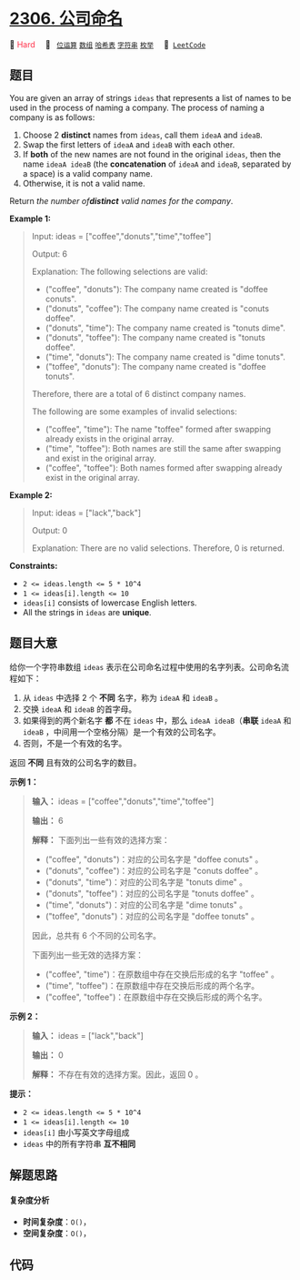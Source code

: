 # [2306. 公司命名](https://leetcode.com/problems/naming-a-company)

🔴 <font color=#ff334b>Hard</font>&emsp; 🔖&ensp; [`位运算`](/tag/bit-manipulation.md) [`数组`](/tag/array.md) [`哈希表`](/tag/hash-table.md) [`字符串`](/tag/string.md) [`枚举`](/tag/enumeration.md)&emsp; 🔗&ensp;[`LeetCode`](https://leetcode.com/problems/naming-a-company)

## 题目

You are given an array of strings `ideas` that represents a list of names to
be used in the process of naming a company. The process of naming a company is
as follows:

  1. Choose 2 **distinct** names from `ideas`, call them `ideaA` and `ideaB`.
  2. Swap the first letters of `ideaA` and `ideaB` with each other.
  3. If **both** of the new names are not found in the original `ideas`, then the name `ideaA ideaB` (the **concatenation** of `ideaA` and `ideaB`, separated by a space) is a valid company name.
  4. Otherwise, it is not a valid name.

Return _the number of**distinct** valid names for the company_.



**Example 1:**

> Input: ideas = ["coffee","donuts","time","toffee"]
> 
> Output: 6
> 
> Explanation: The following selections are valid:
> - ("coffee", "donuts"): The company name created is "doffee conuts".
> - ("donuts", "coffee"): The company name created is "conuts doffee".
> - ("donuts", "time"): The company name created is "tonuts dime".
> - ("donuts", "toffee"): The company name created is "tonuts doffee".
> - ("time", "donuts"): The company name created is "dime tonuts".
> - ("toffee", "donuts"): The company name created is "doffee tonuts".
> 
> Therefore, there are a total of 6 distinct company names.
> 
> 
> 
> The following are some examples of invalid selections:
> - ("coffee", "time"): The name "toffee" formed after swapping already exists in the original array.
> - ("time", "toffee"): Both names are still the same after swapping and exist in the original array.
> - ("coffee", "toffee"): Both names formed after swapping already exist in the original array.

**Example 2:**

> Input: ideas = ["lack","back"]
> 
> Output: 0
> 
> Explanation: There are no valid selections. Therefore, 0 is returned.

**Constraints:**

  * `2 <= ideas.length <= 5 * 10^4`
  * `1 <= ideas[i].length <= 10`
  * `ideas[i]` consists of lowercase English letters.
  * All the strings in `ideas` are **unique**.


## 题目大意

给你一个字符串数组 `ideas` 表示在公司命名过程中使用的名字列表。公司命名流程如下：

  1. 从 `ideas` 中选择 2 个 **不同** 名字，称为 `ideaA` 和 `ideaB` 。
  2. 交换 `ideaA` 和 `ideaB` 的首字母。
  3. 如果得到的两个新名字 **都** 不在 `ideas` 中，那么 `ideaA ideaB`（**串联** `ideaA` 和 `ideaB` ，中间用一个空格分隔）是一个有效的公司名字。
  4. 否则，不是一个有效的名字。

返回 **不同** 且有效的公司名字的数目。



**示例 1：**

> 
> 
> 
> 
> 
> **输入：** ideas = ["coffee","donuts","time","toffee"]
> 
> **输出：** 6
> 
> **解释：** 下面列出一些有效的选择方案：
> - ("coffee", "donuts")：对应的公司名字是 "doffee conuts" 。
> - ("donuts", "coffee")：对应的公司名字是 "conuts doffee" 。
> - ("donuts", "time")：对应的公司名字是 "tonuts dime" 。
> - ("donuts", "toffee")：对应的公司名字是 "tonuts doffee" 。
> - ("time", "donuts")：对应的公司名字是 "dime tonuts" 。
> - ("toffee", "donuts")：对应的公司名字是 "doffee tonuts" 。
> 
> 因此，总共有 6 个不同的公司名字。
> 
> 
> 
> 下面列出一些无效的选择方案：
> - ("coffee", "time")：在原数组中存在交换后形成的名字 "toffee" 。
> - ("time", "toffee")：在原数组中存在交换后形成的两个名字。
> - ("coffee", "toffee")：在原数组中存在交换后形成的两个名字。
> 
> 

**示例 2：**

> 
> 
> 
> 
> 
> **输入：** ideas = ["lack","back"]
> 
> **输出：** 0
> 
> **解释：** 不存在有效的选择方案。因此，返回 0 。
> 
> 



**提示：**

  * `2 <= ideas.length <= 5 * 10^4`
  * `1 <= ideas[i].length <= 10`
  * `ideas[i]` 由小写英文字母组成
  * `ideas` 中的所有字符串 **互不相同**


## 解题思路

#### 复杂度分析

- **时间复杂度**：`O()`，
- **空间复杂度**：`O()`，

## 代码

```javascript

```